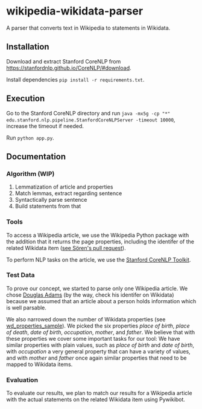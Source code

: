 # wikipedia-wikidata-parser
A parser that converts text in Wikipedia to statements in Wikidata.

## Installation
Download and extract Stanford CoreNLP from  https://stanfordnlp.github.io/CoreNLP/#download.

Install dependencies `pip install -r requirements.txt`.

## Execution
Go to the Stanford CoreNLP directory and run `java -mx5g -cp "*" edu.stanford.nlp.pipeline.StanfordCoreNLPServer -timeout 10000`, increase the timeout if needed.

Run `python app.py`.

## Documentation

### Algorithm (WIP)
1. Lemmatization of article and properties
2. Match lemmas, extract regarding sentence
3. Syntactically parse sentence
4. Build statements from that

### Tools
To access a Wikipedia article, we use the Wikipedia Python package with the addition that it returns the page properties, including the identifer of the related Wikidata item ([see Sören's pull request](https://github.com/goldsmith/Wikipedia/pull/147)).

To perform NLP tasks on the article, we use the [Stanford CoreNLP Toolkit](https://stanfordnlp.github.io/CoreNLP/).

### Test Data
To prove our concept, we started to parse only one Wikipedia article. We chose [Douglas Adams](https://en.wikipedia.org/wiki/Douglas_Adams) (by the way, check his identifer on Wikidata) because we assumed that an article about a person holds information which is well parsable.

We also narrowed down the number of Wikidata properties (see [wd_properties_sample](data/wd_properties_sample.json)). We picked the six properties _place of birth_, _place of death_, _date of birth_, _occupation_, _mother_, and _father_. We believe that with these properties we cover some important tasks for our tool: We have similar properties with plain values, such as _place of birth_ and _date of birth_, with _occupation_ a very general property that can have a variety of values, and with _mother_ and _father_ once again similar properties that need to be mapped to Wikidata items.

### Evaluation
To evaluate our results, we plan to match our results for a Wikipedia article with the actual statements on the related Wikidata item using Pywikibot.
